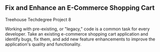 ## Fix and Enhance an E-Commerce Shopping Cart
Treehouse Techdegree Project 8

Working with pre-existing, or "legacy," code is a common task for every developer. Take an existing e-commerce shopping cart application and identify bugs, fix them, and add new feature enhancements to improve the application's quality and functionality.
